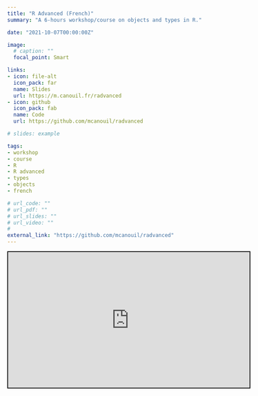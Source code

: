 ```yaml
---
title: "R Advanced (French)"
summary: "A 6-hours workshop/course on objects and types in R."

date: "2021-10-07T00:00:00Z"

image:
  # caption: ""
  focal_point: Smart

links:
- icon: file-alt
  icon_pack: far
  name: Slides
  url: https://m.canouil.fr/radvanced
- icon: github
  icon_pack: fab
  name: Code
  url: https://github.com/mcanouil/radvanced

# slides: example

tags:
- workshop
- course
- R
- R advanced
- types
- objects
- french

# url_code: ""
# url_pdf: ""
# url_slides: ""
# url_video: ""
#
external_link: "https://github.com/mcanouil/radvanced"
---
```






<center>
<div class="xaringanslides" style="min-width:300px;margin:1em auto;">
  <iframe src="https://m.canouil.fr/radvanced/" width="560" height="315" style="border:2px solid currentColor;" loading="lazy" allowfullscreen></iframe>
  <script>fitvids(".xaringanslides", {players: "iframe"});</script>
</div>
</center>
